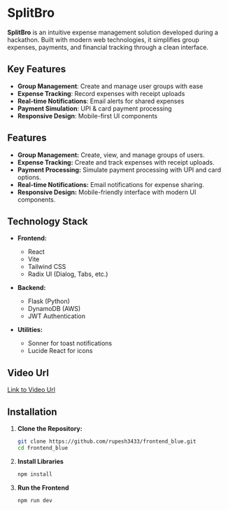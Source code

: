 # SplitBro 

**SplitBro** is an intuitive expense management solution developed during a hackathon. Built with modern web technologies, it simplifies group expenses, payments, and financial tracking through a clean interface.

## Key Features 

-  **Group Management**: Create and manage user groups with ease
- **Expense Tracking**: Record expenses with receipt uploads
- **Real-time Notifications**: Email alerts for shared expenses
- **Payment Simulation**: UPI & card payment processing
- **Responsive Design**: Mobile-first UI components



## Features

- **Group Management:** Create, view, and manage groups of users.
- **Expense Tracking:** Create and track expenses with receipt uploads.
- **Payment Processing:** Simulate payment processing with UPI and card options.
- **Real-time Notifications:** Email notifications for expense sharing.
- **Responsive Design:** Mobile-friendly interface with modern UI components.

## Technology Stack

- **Frontend:**  
  - React  
  - Vite  
  - Tailwind CSS  
  - Radix UI (Dialog, Tabs, etc.)
  
- **Backend:**  
  - Flask (Python)  
  - DynamoDB (AWS)  
  - JWT Authentication
    
- **Utilities:**  
  - Sonner for toast notifications  
  - Lucide React for icons

## Video Url
[Link to Video Url]()

## Installation

1. **Clone the Repository:**

   ```sh
   git clone https://github.com/rupesh3433/frontend_blue.git
   cd frontend_blue
   ```
2. **Install Libraries**
   ```sh
   npm install
   ```
3. **Run the Frontend**
   ```sh
   npm run dev
   ```


